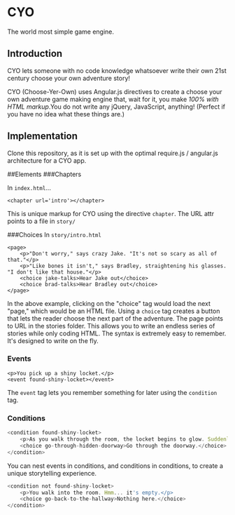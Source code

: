 CYO
===

The world most simple game engine.

Introduction
------------
CYO lets someone with no code knowledge whatsoever write their own 21st century choose your own adventure story!

CYO (Choose-Yer-Own) uses Angular.js directives to create a choose your own adventure game making engine that, wait for it, you make *100% with HTML markup*.You do not write any jQuery, JavaScript, anything! (Perfect if you have no idea what these things are.)

Implementation
--------------
Clone this repository, as it is set up with the optimal require.js / angular.js architecture for a CYO app.

##Elements
###Chapters

In `index.html`...

```
<chapter url='intro'></chapter>
```

This is unique markup for CYO using the directive `chapter`. The URL attr points to a file in `story/`


###Choices
In `story/intro.html`

```
<page>
	<p>"Don't worry," says crazy Jake. "It's not so scary as all of that."</p>
	<p>"Like bones it isn't," says Bradley, straightening his glasses. "I don't like that house."</p>
	<choice jake-talks>Hear Jake out</choice>
	<choice brad-talks>Hear Bradley out</choice>
</page>
```

In the above example, clicking on the "choice" tag would load the next "page," which would be an HTML file.
Using a `choice` tag creates a button that lets the reader choose the next part of the adventure. The page points to URL in the stories folder. This allows you to write an endless series of stories while only coding HTML. The syntax is extremely easy to remember. It's designed to write on the fly.

### Events

```
<p>You pick up a shiny locket.</p>
<event found-shiny-locket></event>
```

The `event` tag lets you remember something for later using the `condition` tag.

### Conditions

```javascript
<condition found-shiny-locket>
	<p>As you walk through the room, the locket begins to glow. Suddenly, a new doorway appears in the wall.</p>
	<choice go-through-hidden-doorway>Go through the doorway.</choice>
</condition>
```

You can nest events in conditions, and conditions in conditions, to create a unique storytelling experience.

```javascript
<condition not found-shiny-locket>
	<p>You walk into the room. Hmm... it's empty.</p>
	<choice go-back-to-the-hallway>Nothing here.</choice>
</condition>
```